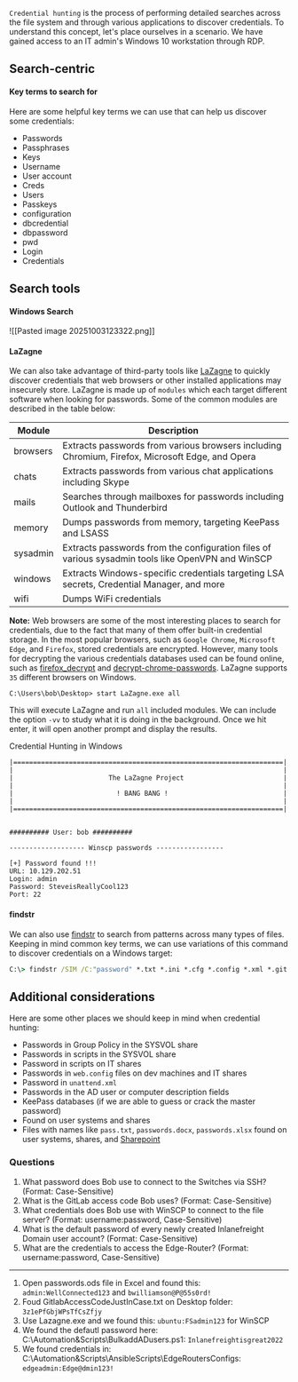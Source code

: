 `Credential hunting` is the process of performing detailed searches across the file system and through various applications to discover credentials. To understand this concept, let's place ourselves in a scenario. We have gained access to an IT admin's Windows 10 workstation through RDP.

## Search-centric
#### Key terms to search for
Here are some helpful key terms we can use that can help us discover some credentials:
- Passwords
- Passphrases
- Keys
- Username
- User account
- Creds
- Users
- Passkeys
- configuration
- dbcredential
- dbpassword
- pwd
- Login
- Credentials

## Search tools
#### Windows Search
![[Pasted image 20251003123322.png]]

#### LaZagne
We can also take advantage of third-party tools like [LaZagne](https://github.com/AlessandroZ/LaZagne) to quickly discover credentials that web browsers or other installed applications may insecurely store.
LaZagne is made up of `modules` which each target different software when looking for passwords. Some of the common modules are described in the table below:

|Module|Description|
|---|---|
|browsers|Extracts passwords from various browsers including Chromium, Firefox, Microsoft Edge, and Opera|
|chats|Extracts passwords from various chat applications including Skype|
|mails|Searches through mailboxes for passwords including Outlook and Thunderbird|
|memory|Dumps passwords from memory, targeting KeePass and LSASS|
|sysadmin|Extracts passwords from the configuration files of various sysadmin tools like OpenVPN and WinSCP|
|windows|Extracts Windows-specific credentials targeting LSA secrets, Credential Manager, and more|
|wifi|Dumps WiFi credentials|

**Note:** Web browsers are some of the most interesting places to search for credentials, due to the fact that many of them offer built-in credential storage. In the most popular browsers, such as `Google Chrome`, `Microsoft Edge`, and `Firefox`, stored credentials are encrypted. However, many tools for decrypting the various credentials databases used can be found online, such as [firefox_decrypt](https://github.com/unode/firefox_decrypt) and [decrypt-chrome-passwords](https://github.com/ohyicong/decrypt-chrome-passwords). LaZagne supports `35` different browsers on Windows.

```cmd-session
C:\Users\bob\Desktop> start LaZagne.exe all
```
This will execute LaZagne and run `all` included modules. We can include the option `-vv` to study what it is doing in the background. Once we hit enter, it will open another prompt and display the results.

Credential Hunting in Windows

```cmd-session
|====================================================================|
|                                                                    |
|                        The LaZagne Project                         |
|                                                                    |
|                          ! BANG BANG !                             |
|                                                                    |
|====================================================================|


########## User: bob ##########

------------------- Winscp passwords -----------------

[+] Password found !!!
URL: 10.129.202.51
Login: admin
Password: SteveisReallyCool123
Port: 22
```

#### findstr
We can also use [findstr](https://docs.microsoft.com/en-us/windows-server/administration/windows-commands/findstr) to search from patterns across many types of files. Keeping in mind common key terms, we can use variations of this command to discover credentials on a Windows target:

```cmd
C:\> findstr /SIM /C:"password" *.txt *.ini *.cfg *.config *.xml *.git *.ps1 *.yml
```

## Additional considerations
Here are some other places we should keep in mind when credential hunting:
- Passwords in Group Policy in the SYSVOL share
- Passwords in scripts in the SYSVOL share
- Password in scripts on IT shares
- Passwords in `web.config` files on dev machines and IT shares
- Password in `unattend.xml`
- Passwords in the AD user or computer description fields
- KeePass databases (if we are able to guess or crack the master password)
- Found on user systems and shares
- Files with names like `pass.txt`, `passwords.docx`, `passwords.xlsx` found on user systems, shares, and [Sharepoint](https://www.microsoft.com/en-us/microsoft-365/sharepoint/collaboration)


### Questions

1. What password does Bob use to connect to the Switches via SSH? (Format: Case-Sensitive)
2.  What is the GitLab access code Bob uses? (Format: Case-Sensitive)
3. What credentials does Bob use with WinSCP to connect to the file server? (Format: username:password, Case-Sensitive)
4. What is the default password of every newly created Inlanefreight Domain user account? (Format: Case-Sensitive)
5. What are the credentials to access the Edge-Router? (Format: username:password, Case-Sensitive)

---

1. Open passwords.ods file in Excel and found this: `admin:WellConnected123` and `bwilliamson@P@55s0rd!`
2. Foud GitlabAccessCodeJustInCase.txt on Desktop folder: `3z1ePfGbjWPsTfCsZfjy`
3. Use Lazagne.exe and we found this: `ubuntu:FSadmin123` for WinSCP
4. We found the defautl password here: C:\Automation&Scripts\BulkaddADusers.ps1: `Inlanefreightisgreat2022`
5.  We found credentials in: C:\Automation&Scripts\AnsibleScripts\EdgeRoutersConfigs: `edgeadmin:Edge@dmin123!`